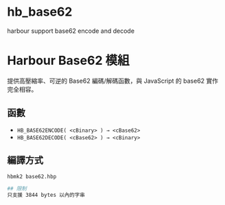 # hb_base62
harbour support base62 encode and decode
# Harbour Base62 模組

提供高壓縮率、可逆的 Base62 編碼/解碼函數，與 JavaScript 的 base62 實作完全相容。

## 函數

- `HB_BASE62ENCODE( <cBinary> ) → <cBase62>`
- `HB_BASE62DECODE( <cBase62> ) → <cBinary>`

## 編譯方式

```bash
hbmk2 base62.hbp

## 限制
只支援 3844 bytes 以內的字串
